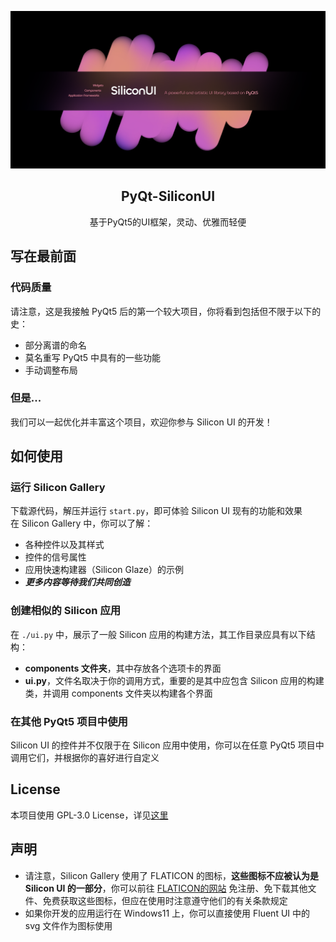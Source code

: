
<p align="center">  
  
  <a href="#">
    <img src="https://github.com/ChinaIceF/PyQt-SiliconUI/blob/main/assets/readme/silicon_main.png?raw=true" alt="Logo"  >
  </a>
  
  <h2 align="center">PyQt-SiliconUI</h2>
  <p align="center">基于PyQt5的UI框架，灵动、优雅而轻便</p>
  
</p>   

## 写在最前面
### 代码质量
请注意，这是我接触 PyQt5 后的第一个较大项目，你将看到包括但不限于以下的史：  
* 部分离谱的命名
* 莫名重写 PyQt5 中具有的一些功能
* 手动调整布局

### 但是...
我们可以一起优化并丰富这个项目，欢迎你参与 Silicon UI 的开发！  

## 如何使用
### 运行 Silicon Gallery
下载源代码，解压并运行 ``start.py``，即可体验 Silicon UI 现有的功能和效果  
在 Silicon Gallery 中，你可以了解：
* 各种控件以及其样式
* 控件的信号属性
* 应用快速构建器（Silicon Glaze）的示例
* ***更多内容等待我们共同创造***

### 创建相似的 Silicon 应用
在 ``./ui.py`` 中，展示了一般 Silicon 应用的构建方法，其工作目录应具有以下结构：  
* **components 文件夹**，其中存放各个选项卡的界面
* **ui.py**，文件名取决于你的调用方式，重要的是其中应包含 Silicon 应用的构建类，并调用 components 文件夹以构建各个界面

### 在其他 PyQt5 项目中使用
Silicon UI 的控件并不仅限于在 Silicon 应用中使用，你可以在任意 PyQt5 项目中调用它们，并根据你的喜好进行自定义

## License
本项目使用 GPL-3.0 License，详见[这里](LICENSE)

## 声明
* 请注意，Silicon Gallery 使用了 FLATICON 的图标，**这些图标不应被认为是 Silicon UI 的一部分**，你可以前往 [FLATICON的网站](https://flaticon.com) 免注册、免下载其他文件、免费获取这些图标，但应在使用时注意遵守他们的有关条款规定  
* 如果你开发的应用运行在 Windows11 上，你可以直接使用 Fluent UI 中的 svg 文件作为图标使用  

